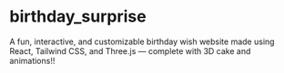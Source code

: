 # birthday_surprise

A fun, interactive, and customizable birthday wish website made using React, Tailwind CSS, and Three.js — complete with 3D cake and animations!!
